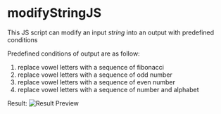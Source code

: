 # modifyStringJS
This JS script can modify an input _string_ into an output with predefined conditions

Predefined conditions of output are as follow:
1. replace vowel letters with a sequence of fibonacci
2. replace vowel letters with a sequence of odd number
3. replace vowel letters with a sequence of even number
4. replace vowel letters with a sequence of number and alphabet

Result:
![Result Preview](https://github.com/dafiqarba/modifyStringJS/blob/main/img/result.png?raw=true)
